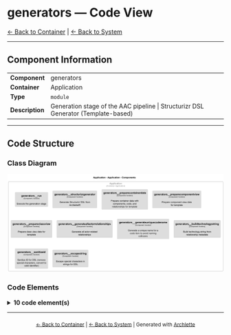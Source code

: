 # generators — Code View

[← Back to Container](./default-container.md) | [← Back to System](./README.md)

---

## Component Information

<table>
<tbody>
<tr>
<td><strong>Component</strong></td>
<td>generators</td>
</tr>
<tr>
<td><strong>Container</strong></td>
<td>Application</td>
</tr>
<tr>
<td><strong>Type</strong></td>
<td><code>module</code></td>
</tr>
<tr>
<td><strong>Description</strong></td>
<td>Generation stage of the AAC pipeline | Structurizr DSL Generator (Template-based)</td>
</tr>
</tbody>
</table>

---

## Code Structure

### Class Diagram

![Class Diagram](./diagrams/structurizr-Classes_default_container__generators.png)

### Code Elements

<details>
<summary><strong>10 code element(s)</strong></summary>



#### Functions

##### `generators__run()`

Execute the generation stage

<table>
<tbody>
<tr>
<td><strong>Type</strong></td>
<td><code>function</code></td>
</tr>
<tr>
<td><strong>Visibility</strong></td>
<td><code>public</code></td>
</tr>
<tr>
<td><strong>Async</strong></td>
<td>Yes</td>
</tr>
<tr>
<td><strong>Returns</strong></td>
<td><code>Promise<void></code></td>
</tr>
<tr>
<td><strong>Location</strong></td>
<td><code>C:/Users/chris/git/archlette/src/3-generate/index.ts:36</code></td>
</tr>
</tbody>
</table>

**Parameters:**

- `ctx`: <code>import("C:/Users/chris/git/archlette/src/core/types").PipelineContext</code> — - Pipeline context with configuration, logging, and validated IR

---
##### `generators__structurizrGenerator()`

Generate Structurizr DSL from ArchletteIR

<table>
<tbody>
<tr>
<td><strong>Type</strong></td>
<td><code>function</code></td>
</tr>
<tr>
<td><strong>Visibility</strong></td>
<td><code>public</code></td>
</tr>
<tr>
<td><strong>Returns</strong></td>
<td><code>string</code></td>
</tr>
<tr>
<td><strong>Location</strong></td>
<td><code>C:/Users/chris/git/archlette/src/generators/builtin/structurizr.ts:51</code></td>
</tr>
</tbody>
</table>

**Parameters:**

- `ir`: <code>z.infer<any></code>- `_node`: <code>any</code>

---
##### `generators__prepareContainerData()`

Prepare container data with components, code, and relationships for template

<table>
<tbody>
<tr>
<td><strong>Type</strong></td>
<td><code>function</code></td>
</tr>
<tr>
<td><strong>Visibility</strong></td>
<td><code>private</code></td>
</tr>
<tr>
<td><strong>Returns</strong></td>
<td><code>any</code></td>
</tr>
<tr>
<td><strong>Location</strong></td>
<td><code>C:/Users/chris/git/archlette/src/generators/builtin/structurizr.ts:95</code></td>
</tr>
</tbody>
</table>

**Parameters:**

- `container`: <code>z.infer<any></code>- `ir`: <code>z.infer<any></code>

---
##### `generators__prepareComponentView()`

Prepare component view data for template

<table>
<tbody>
<tr>
<td><strong>Type</strong></td>
<td><code>function</code></td>
</tr>
<tr>
<td><strong>Visibility</strong></td>
<td><code>private</code></td>
</tr>
<tr>
<td><strong>Returns</strong></td>
<td><code>{ containerId: any; viewName: string; relevantActors: any; components: any; }</code></td>
</tr>
<tr>
<td><strong>Location</strong></td>
<td><code>C:/Users/chris/git/archlette/src/generators/builtin/structurizr.ts:137</code></td>
</tr>
</tbody>
</table>

**Parameters:**

- `container`: <code>z.infer<any></code>- `ir`: <code>z.infer<any></code>

---
##### `generators__prepareClassView()`

Prepare class view data for template

<table>
<tbody>
<tr>
<td><strong>Type</strong></td>
<td><code>function</code></td>
</tr>
<tr>
<td><strong>Visibility</strong></td>
<td><code>private</code></td>
</tr>
<tr>
<td><strong>Returns</strong></td>
<td><code>{ containerId: any; viewName: string; codeItems: any; }</code></td>
</tr>
<tr>
<td><strong>Location</strong></td>
<td><code>C:/Users/chris/git/archlette/src/generators/builtin/structurizr.ts:174</code></td>
</tr>
</tbody>
</table>

**Parameters:**

- `component`: <code>z.infer<any></code>- `ir`: <code>z.infer<any></code>

---
##### `generators__generateAllActorRelationships()`

Generate all actor-related relationships

<table>
<tbody>
<tr>
<td><strong>Type</strong></td>
<td><code>function</code></td>
</tr>
<tr>
<td><strong>Visibility</strong></td>
<td><code>private</code></td>
</tr>
<tr>
<td><strong>Returns</strong></td>
<td><code>z.infer<any>[]</code></td>
</tr>
<tr>
<td><strong>Location</strong></td>
<td><code>C:/Users/chris/git/archlette/src/generators/builtin/structurizr.ts:189</code></td>
</tr>
</tbody>
</table>

**Parameters:**

- `ir`: <code>z.infer<any></code>

---
##### `generators__generateUniqueCodeName()`

Generate a unique name for a code item to avoid naming collisions

<table>
<tbody>
<tr>
<td><strong>Type</strong></td>
<td><code>function</code></td>
</tr>
<tr>
<td><strong>Visibility</strong></td>
<td><code>private</code></td>
</tr>
<tr>
<td><strong>Returns</strong></td>
<td><code>string</code></td>
</tr>
<tr>
<td><strong>Location</strong></td>
<td><code>C:/Users/chris/git/archlette/src/generators/builtin/structurizr.ts:236</code></td>
</tr>
</tbody>
</table>

**Parameters:**

- `code`: <code>z.infer<any></code>

---
##### `generators__buildTechnologyString()`

Build technology string from relationship metadata

<table>
<tbody>
<tr>
<td><strong>Type</strong></td>
<td><code>function</code></td>
</tr>
<tr>
<td><strong>Visibility</strong></td>
<td><code>private</code></td>
</tr>
<tr>
<td><strong>Returns</strong></td>
<td><code>string</code></td>
</tr>
<tr>
<td><strong>Location</strong></td>
<td><code>C:/Users/chris/git/archlette/src/generators/builtin/structurizr.ts:274</code></td>
</tr>
</tbody>
</table>

**Parameters:**

- `rel`: <code>z.infer<any></code>

---
##### `generators__sanitizeId()`

Sanitize ID for DSL (remove special characters, convert to valid identifier)

<table>
<tbody>
<tr>
<td><strong>Type</strong></td>
<td><code>function</code></td>
</tr>
<tr>
<td><strong>Visibility</strong></td>
<td><code>private</code></td>
</tr>
<tr>
<td><strong>Returns</strong></td>
<td><code>string</code></td>
</tr>
<tr>
<td><strong>Location</strong></td>
<td><code>C:/Users/chris/git/archlette/src/generators/builtin/structurizr.ts:290</code></td>
</tr>
</tbody>
</table>

**Parameters:**

- `id`: <code>string</code>

---
##### `generators__escapeString()`

Escape special characters in strings for DSL

<table>
<tbody>
<tr>
<td><strong>Type</strong></td>
<td><code>function</code></td>
</tr>
<tr>
<td><strong>Visibility</strong></td>
<td><code>private</code></td>
</tr>
<tr>
<td><strong>Returns</strong></td>
<td><code>string</code></td>
</tr>
<tr>
<td><strong>Location</strong></td>
<td><code>C:/Users/chris/git/archlette/src/generators/builtin/structurizr.ts:297</code></td>
</tr>
</tbody>
</table>

**Parameters:**

- `str`: <code>string</code>

---

</details>

---

<div align="center">
<sub><a href="./default-container.md">← Back to Container</a> | <a href="./README.md">← Back to System</a> | Generated with <a href="https://github.com/architectlabs/archlette">Archlette</a></sub>
</div>
